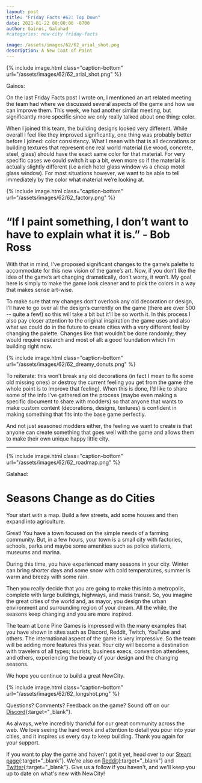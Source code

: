 ```yaml
---
layout: post
title: "Friday Facts #62: Top Down"
date: 2021-01-22 00:00:00 -0700
author: Gainos, Galahad
#categories: new-city friday-facts

image: /assets/images/62/62_arial_shot.png
description: A New Coat of Paint
---
```


{% include image.html class="caption-bottom"
  url="/assets/images/62/62_arial_shot.png"
%}

Gainos:

On the last Friday Facts post I wrote on, I mentioned an art related meeting the team had where we discussed several aspects of the game and how we can improve them. This week, we had another similar meeting, but significantly more specific since we only really talked about one thing: color.

When I joined this team, the building designs looked very different. While overall I feel like they improved significantly, one thing was probably better before I joined: color consistency. What I mean with that is all decorations or building textures that represent one real world material (i.e wood, concrete, steel, glass) should have the exact same color for that material. For very specific cases we could switch it up a bit, even more so if the material is actually slightly different (i.e a rich hotel glass window vs a cheap motel glass window). For most situations however, we want to be able to tell immediately by the color what material we’re looking at.

{% include image.html class="caption-bottom"
  url="/assets/images/62/62_factory.png"
%}

# “If I paint something, I don’t want to have to explain what it is.” - Bob Ross

With that in mind, I’ve proposed significant changes to the game’s palette to accommodate for this new vision of the game’s art. Now, if you don’t like the idea of the game’s art changing dramatically, don’t worry, it won’t. My goal here is simply to make the game look cleaner and to pick the colors in a way that makes sense art-wise.

To make sure that my changes don’t overlook any old decoration or design, I’ll have to go over all the design’s currently on the game (there are over 500 -- quite a few!) so this will take a bit but it’ll be so worth it. In this process I also pay closer attention to the original inspiration the game uses and also what we could do in the future to create cities with a very different feel by changing the palette. Changes like that wouldn’t be done randomly; they would require research and most of all: a good foundation which I’m building right now.

{% include image.html class="caption-bottom"
  url="/assets/images/62/62_dreamy_donuts.png"
%}

To reiterate: this won’t break any old decorations (in fact I mean to fix some old missing ones) or destroy the current feeling you get from the game (the whole point is to improve that feeling). When this is done, I’d like to share some of the info I’ve gathered on the process (maybe even making a specific document to share with modders) so that anyone that wants to make custom content (decorations, designs, textures) is confident in making something that fits into the base game perfectly.

And not just seasoned modders either, the feeling we want to create is that anyone can create something that goes well with the game and allows them to make their own unique happy little city.

---

{% include image.html class="caption-bottom"
  url="/assets/images/62/62_roadmap.png"
%}

Galahad:

# Seasons Change as do Cities

Your start with a map. Build a few streets, add some houses and then expand into agriculture.

Great! You have a town focused on the simple needs of a farming community. But, in a few hours, your town is a small city with factories, schools, parks and maybe some amenities such as police stations, museums and marina.

During this time, you have experienced many seasons in your city. Winter can bring shorter days and some snow with cold temperatures, summer is warm and breezy with some rain.

Then you really decide that you are going to make this into a metropolis, complete with large buildings, highways, and mass transit. So, you imagine the great cities of the world and, as mayor, you design the urban environment and surrounding region of your dream. All the while, the seasons keep changing and you are more inspired.

The team at Lone Pine Games is impressed with the many examples that you have shown in sites such as Discord, Reddit, Twitch, YouTube and others. The international aspect of the game is very impressive. So the team will be adding more features this year. Your city will become a destination with travelers of all types; tourists, business execs, convention attendees, and others, experiencing the beauty of your design and the changing seasons.

We hope you continue to build a great NewCity.

{% include image.html class="caption-bottom"
  url="/assets/images/62/62_longshot.png"
%}

Questions? Comments? Feedback on the game? Sound off on our [Discord]{:target="_blank"}.

As always, we're incredibly thankful for our great community across the web. We love seeing the hard work and attention to detail you pour into your cities, and it inspires us every day to keep building. Thank you again for your support.

If you want to play the game and haven't got it yet, head over to our [Steam page]{:target="_blank"}. We're also on [Reddit]{:target="_blank"} and [Twitter]{:target="_blank"}. Give us a follow if you haven't, and we'll keep you up to date on what's new with NewCity!

[Discord]: http://discord.gg/cz6t4J5
[Steam page]: https://store.steampowered.com/app/1067860/NewCity/
[Reddit]: https://www.reddit.com/r/NewCity
[Twitter]: https://twitter.com/lone_pine_games

